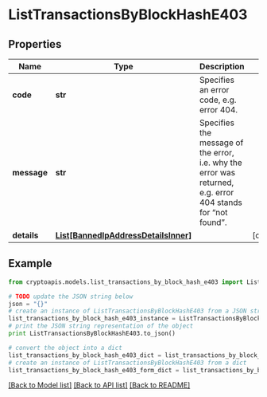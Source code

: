 # ListTransactionsByBlockHashE403


## Properties
Name | Type | Description | Notes
------------ | ------------- | ------------- | -------------
**code** | **str** | Specifies an error code, e.g. error 404. | 
**message** | **str** | Specifies the message of the error, i.e. why the error was returned, e.g. error 404 stands for “not found”. | 
**details** | [**List[BannedIpAddressDetailsInner]**](BannedIpAddressDetailsInner.md) |  | [optional] 

## Example

```python
from cryptoapis.models.list_transactions_by_block_hash_e403 import ListTransactionsByBlockHashE403

# TODO update the JSON string below
json = "{}"
# create an instance of ListTransactionsByBlockHashE403 from a JSON string
list_transactions_by_block_hash_e403_instance = ListTransactionsByBlockHashE403.from_json(json)
# print the JSON string representation of the object
print ListTransactionsByBlockHashE403.to_json()

# convert the object into a dict
list_transactions_by_block_hash_e403_dict = list_transactions_by_block_hash_e403_instance.to_dict()
# create an instance of ListTransactionsByBlockHashE403 from a dict
list_transactions_by_block_hash_e403_form_dict = list_transactions_by_block_hash_e403.from_dict(list_transactions_by_block_hash_e403_dict)
```
[[Back to Model list]](../README.md#documentation-for-models) [[Back to API list]](../README.md#documentation-for-api-endpoints) [[Back to README]](../README.md)


